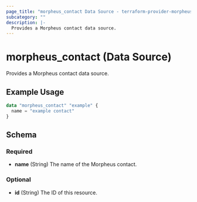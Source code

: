 ```yaml
---
page_title: "morpheus_contact Data Source - terraform-provider-morpheus"
subcategory: ""
description: |-
  Provides a Morpheus contact data source.
---
```


# morpheus_contact (Data Source)

Provides a Morpheus contact data source.

## Example Usage

```terraform
data "morpheus_contact" "example" {
  name = "example contact"
}
```

<!-- schema generated by tfplugindocs -->
## Schema

### Required

- **name** (String) The name of the Morpheus contact.

### Optional

- **id** (String) The ID of this resource.